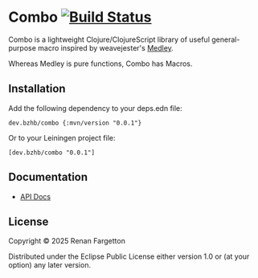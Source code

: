 # Combo [![Build Status](https://github.com/bzhb/combo/actions/workflows/test.yml/badge.svg)](https://github.com/bzhb/combo/actions/workflows/test.yml)

Combo is a lightweight Clojure/ClojureScript library of useful general-purpose
macro inspired by weavejester's [Medley][]. 
    
Whereas Medley is pure functions, Combo has Macros.

[Medley]: https://github.com/weavejester/medley

## Installation

Add the following dependency to your deps.edn file:

    dev.bzhb/combo {:mvn/version "0.0.1"}

Or to your Leiningen project file:

    [dev.bzhb/combo "0.0.1"]

## Documentation

* [API Docs](http://bzhb.github.io/combo/combo.core.html)

## License

Copyright © 2025 Renan Fargetton

Distributed under the Eclipse Public License either version 1.0 or (at
your option) any later version.
